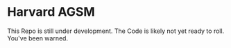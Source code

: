 # Harvard AGSM
This Repo is still under development. The Code is likely not yet ready to roll. You've been warned.
